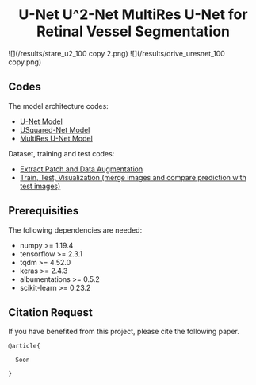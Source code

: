 <h1 align="center">  U-Net U^2-Net MultiRes U-Net for Retinal Vessel Segmentation  </h1>

![](/results/stare_u2_100 copy 2.png)
![](/results/drive_uresnet_100 copy.png)



## Codes

The model architecture codes:

* [U-Net Model](https://github.com/knrl/UNet-USquarredNet-MultiResUNet-for-Retinal-Vessel-Segmentation/blob/main/models/unet.py)
* [USquared-Net Model](https://github.com/knrl/UNet-USquarredNet-MultiResUNet-for-Vessel-Segmentation/blob/main/models/usquarednet.py)
* [MultiRes U-Net Model](https://github.com/knrl/UNet-USquarredNet-MultiResUNet-for-Vessel-Segmentation/blob/main/models/resunet.py)

Dataset, training and test codes:

* [Extract Patch and Data Augmentation](https://github.com/knrl/UNet-USquarredNet-MultiResUNet-for-Retinal-Vessel-Segmentation/blob/main/preparation_dataset.py)
* [Train, Test, Visualization (merge images and compare prediction with test images)](https://github.com/knrl/UNet-USquarredNet-MultiResUNet-for-Retinal-Vessel-Segmentation/blob/main/train_test_visualize.py)

## Prerequisities

The following dependencies are needed:
- numpy >= 1.19.4
- tensorflow >= 2.3.1
- tqdm >= 4.52.0
- keras >= 2.4.3
- albumentations >= 0.5.2
- scikit-learn >= 0.23.2


## Citation Request

If you have benefited from this project, please cite the following paper.

```
@article{

  Soon

}

```
